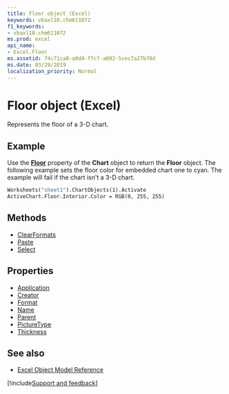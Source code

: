 ```yaml
---
title: Floor object (Excel)
keywords: vbaxl10.chm611072
f1_keywords:
- vbaxl10.chm611072
ms.prod: excel
api_name:
- Excel.Floor
ms.assetid: 74c71ca8-a0d4-f7cf-a002-5cec7a27b70d
ms.date: 03/29/2019
localization_priority: Normal
---
```



# Floor object (Excel)

Represents the floor of a 3-D chart.


## Example

Use the **[Floor](Excel.Chart.Floor.md)** property of the **Chart** object to return the **Floor** object. The following example sets the floor color for embedded chart one to cyan. The example will fail if the chart isn't a 3-D chart.

```vb
Worksheets("sheet1").ChartObjects(1).Activate 
ActiveChart.Floor.Interior.Color = RGB(0, 255, 255)
```

## Methods

- [ClearFormats](Excel.Floor.ClearFormats.md)
- [Paste](Excel.Floor.Paste.md)
- [Select](Excel.Floor.Select.md)

## Properties

- [Application](Excel.Floor.Application.md)
- [Creator](Excel.Floor.Creator.md)
- [Format](Excel.Floor.Format.md)
- [Name](Excel.Floor.Name.md)
- [Parent](Excel.Floor.Parent.md)
- [PictureType](Excel.Floor.PictureType.md)
- [Thickness](Excel.Floor.Thickness.md)

## See also

- [Excel Object Model Reference](overview/Excel/object-model.md)

[!include[Support and feedback](~/includes/feedback-boilerplate.md)]